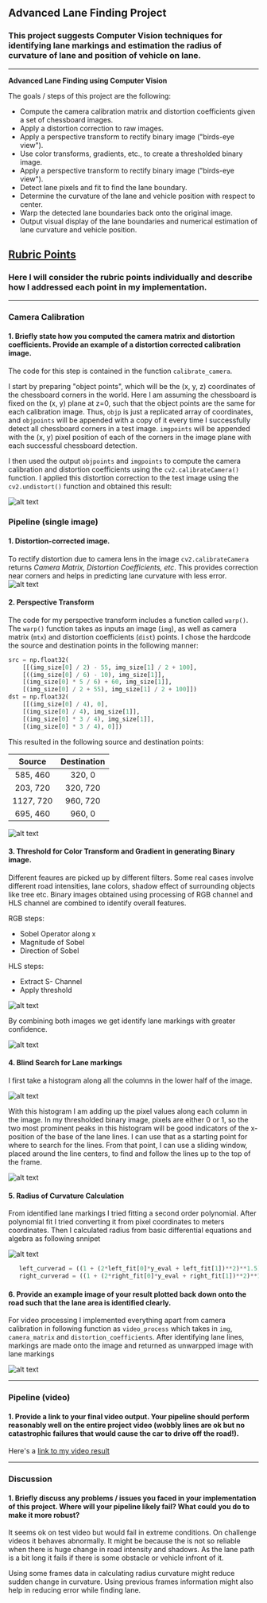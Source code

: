 ## Advanced Lane Finding Project

### This project suggests Computer Vision techniques for identifying lane markings and estimation the radius of curvature of lane and position of vehicle on lane.

---

**Advanced Lane Finding using Computer Vision**

The goals / steps of this project are the following:

* Compute the camera calibration matrix and distortion coefficients given a set of chessboard images.
* Apply a distortion correction to raw images.
* Apply a perspective transform to rectify binary image ("birds-eye view").
* Use color transforms, gradients, etc., to create a thresholded binary image.
* Apply a perspective transform to rectify binary image ("birds-eye view").
* Detect lane pixels and fit to find the lane boundary.
* Determine the curvature of the lane and vehicle position with respect to center.
* Warp the detected lane boundaries back onto the original image.
* Output visual display of the lane boundaries and numerical estimation of lane curvature and vehicle position.

[//]: # "Image References"

[image1]: ./examples/undistort_output.png "Undistorted"
[image2]: ./myoutputs/distortion_correction.png "Camera Correction"
[image3]: ./myoutputs/bird_view.png "Bird View"
[image4]: ./myoutputs/rgb_hls.png "RGB and HLS Channels"
[image5]: ./myoutputs/combined.png "RGB HLS combined"
[image6]: ./myoutputs/histogram.png "Histogram for identifying Starting point of lane"
[image7]: ./myoutputs/blind_search.png "Sliding Window method"
[image8]: ./myoutputs/polynomial_fit.png "Fitting 2nd degree polynomial"
[image9]: ./myoutputs/final2.png "Before and Final Images"
[video1]: ./project_video_output.mp4 "Video"

## [Rubric Points](https://review.udacity.com/#!/rubrics/571/view)

### Here I will consider the rubric points individually and describe how I addressed each point in my implementation.  

---


### Camera Calibration

#### 1. Briefly state how you computed the camera matrix and distortion coefficients. Provide an example of a distortion corrected calibration image.

The code for this step is contained in the function `calibrate_camera`.  

I start by preparing "object points", which will be the (x, y, z) coordinates of the chessboard corners in the world. Here I am assuming the chessboard is fixed on the (x, y) plane at z=0, such that the object points are the same for each calibration image.  Thus, `objp` is just a replicated array of coordinates, and `objpoints` will be appended with a copy of it every time I successfully detect all chessboard corners in a test image.  `imgpoints` will be appended with the (x, y) pixel position of each of the corners in the image plane with each successful chessboard detection.  

I then used the output `objpoints` and `imgpoints` to compute the camera calibration and distortion coefficients using the `cv2.calibrateCamera()` function.  I applied this distortion correction to the test image using the `cv2.undistort()` function and obtained this result: 

![alt text][image1]

### Pipeline (single image)

#### 1. Distortion-corrected image.

To rectify distortion due to camera lens in the image `cv2.calibrateCamera` returns *Camera Matrix, Distortion Coefficients, etc*. This provides correction near corners and helps in predicting lane curvature with less error. 
![alt text][image2]


#### 2. Perspective Transform

The code for my perspective transform includes a function called `warp()`.  The `warp()` function takes as inputs an image (`img`), as well as camera matrix (`mtx`) and distortion coefficients (`dist`) points.  I chose the hardcode the source and destination points in the following manner:

```python
src = np.float32(
    [[(img_size[0] / 2) - 55, img_size[1] / 2 + 100],
    [((img_size[0] / 6) - 10), img_size[1]],
    [(img_size[0] * 5 / 6) + 60, img_size[1]],
    [(img_size[0] / 2 + 55), img_size[1] / 2 + 100]])
dst = np.float32(
    [[(img_size[0] / 4), 0],
    [(img_size[0] / 4), img_size[1]],
    [(img_size[0] * 3 / 4), img_size[1]],
    [(img_size[0] * 3 / 4), 0]])
```

This resulted in the following source and destination points:

|  Source   | Destination |
| :-------: | :---------: |
| 585, 460  |   320, 0    |
| 203, 720  |  320, 720   |
| 1127, 720 |  960, 720   |
| 695, 460  |   960, 0    |


![alt text][image3]

#### 3. Threshold for Color Transform and Gradient in generating Binary image.

Different feaures are picked up by different filters. Some real cases involve different road intensities, lane colors, shadow effect of surrounding objects like tree etc. Binary images obtained using processing of RGB channel and HLS channel are combined to identify overall features.

RGB steps:
* Sobel Operator along x
* Magnitude of Sobel
* Direction of Sobel

HLS steps:
* Extract S- Channel
* Apply threshold

![alt text][image4]

By combining both images we get identify lane markings with greater confidence.

![alt text][image5]

#### 4. Blind Search for Lane markings

I first take a histogram along all the columns in the lower half of the image.

![alt text][image6]

With this histogram I am adding up the pixel values along each column in the image. In my thresholded binary image, pixels are either 0 or 1, so the two most prominent peaks in this histogram will be good indicators of the x-position of the base of the lane lines. I can use that as a starting point for where to search for the lines. From that point, I can use a sliding window, placed around the line centers, to find and follow the lines up to the top of the frame.

![alt text][image7]

#### 5. Radius of Curvature Calculation

From identified lane markings I tried fitting a second order polynomial. After polynomial fit I tried converting it from pixel coordinates to meters coordinates. Then I calculated radius from basic differential equations and algebra as following snnipet

![alt text][image8]

```python
   left_curverad = ((1 + (2*left_fit[0]*y_eval + left_fit[1])**2)**1.5) / np.absolute(2*left_fit[0])
   right_curverad = ((1 + (2*right_fit[0]*y_eval + right_fit[1])**2)**1.5) / np.absolute(2*right_fit[0])
```


#### 6. Provide an example image of your result plotted back down onto the road such that the lane area is identified clearly.

For video processing I implemented everything apart from camera calibration in following function as `video_process` which takes in `img`, `camera_matrix` and `distortion_coefficients`. After identifying lane lines, markings are made onto the image and returned as unwarpped image with lane markings

![alt text][image9]

---

### Pipeline (video)

#### 1. Provide a link to your final video output.  Your pipeline should perform reasonably well on the entire project video (wobbly lines are ok but no catastrophic failures that would cause the car to drive off the road!).

Here's a [link to my video result](./project_video_output.mp4)

---

### Discussion

#### 1. Briefly discuss any problems / issues you faced in your implementation of this project.  Where will your pipeline likely fail?  What could you do to make it more robust?

It seems ok on test video but would fail in extreme conditions. On challenge videos it behaves abnormally. It might be because the is not so reliable when there is huge change in road intensity and shadows. As the lane path is a bit long it fails if there is some obstacle or vehicle infront of it.

Using some frames data in calculating radius curvature might reduce sudden change in curvature. Using previous frames information might also help in reducing error while finding lane.  
